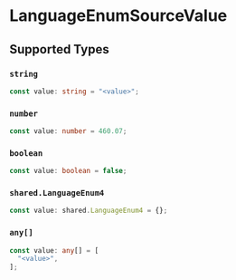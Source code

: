 # LanguageEnumSourceValue


## Supported Types

### `string`

```typescript
const value: string = "<value>";
```

### `number`

```typescript
const value: number = 460.07;
```

### `boolean`

```typescript
const value: boolean = false;
```

### `shared.LanguageEnum4`

```typescript
const value: shared.LanguageEnum4 = {};
```

### `any[]`

```typescript
const value: any[] = [
  "<value>",
];
```

